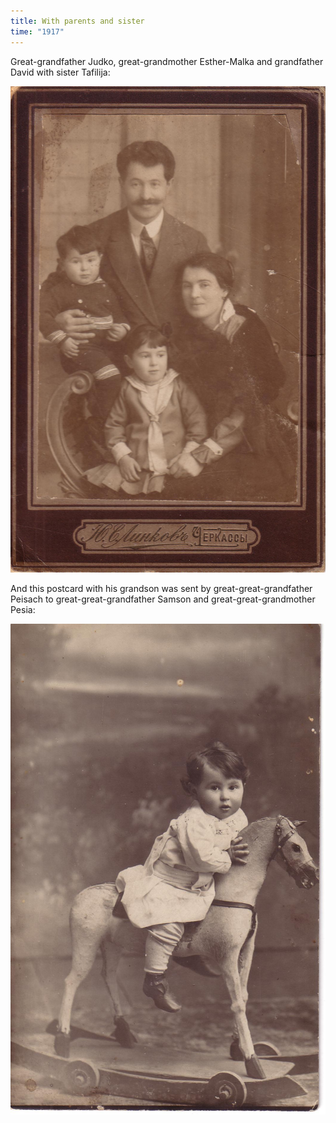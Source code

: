 ```yaml
---
title: With parents and sister
time: "1917"
---
```

Great-grandfather Judko, great-grandmother Esther-Malka
and grandfather David with sister Tafilija:

![family](/files/judka/photo/ded/photo0001.jpg)

And this postcard with his grandson was sent by great-great-grandfather
Peisach to great-great-grandfather Samson and great-great-grandmother Pesia:

![](/files/judka/photo/ded/photo0007.jpg)
<!-- ![](/files/judka/photo/ded/photo0008.jpg) -->
